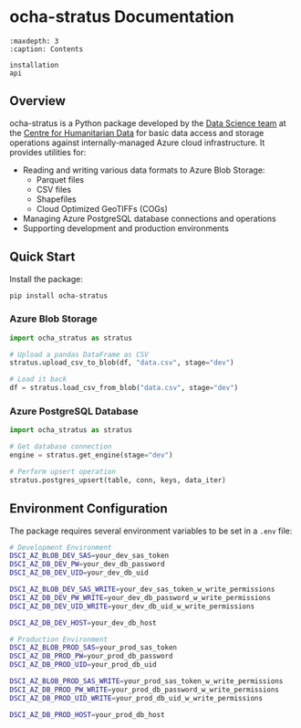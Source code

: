# ocha-stratus Documentation

```{toctree}
:maxdepth: 3
:caption: Contents

installation
api
```

## Overview

ocha-stratus is a Python package developed by the [Data Science team](https://centre.humdata.org/data-science/) at the [Centre for Humanitarian Data](https://centre.humdata.org/) for basic data access and storage operations against internally-managed Azure cloud infrastructure. It provides utilities for:

- Reading and writing various data formats to Azure Blob Storage:
  - Parquet files
  - CSV files
  - Shapefiles
  - Cloud Optimized GeoTIFFs (COGs)
- Managing Azure PostgreSQL database connections and operations
- Supporting development and production environments

## Quick Start

Install the package:
```bash
pip install ocha-stratus
```

### Azure Blob Storage

```python
import ocha_stratus as stratus

# Upload a pandas DataFrame as CSV
stratus.upload_csv_to_blob(df, "data.csv", stage="dev")

# Load it back
df = stratus.load_csv_from_blob("data.csv", stage="dev")
```

### Azure PostgreSQL Database

```python
import ocha_stratus as stratus

# Get database connection
engine = stratus.get_engine(stage="dev")

# Perform upsert operation
stratus.postgres_upsert(table, conn, keys, data_iter)
```

## Environment Configuration

The package requires several environment variables to be set in a `.env` file:

```bash
# Development Environment
DSCI_AZ_BLOB_DEV_SAS=your_dev_sas_token
DSCI_AZ_DB_DEV_PW=your_dev_db_password
DSCI_AZ_DB_DEV_UID=your_dev_db_uid

DSCI_AZ_BLOB_DEV_SAS_WRITE=your_dev_sas_token_w_write_permissions
DSCI_AZ_DB_DEV_PW_WRITE=your_dev_db_password_w_write_permissions
DSCI_AZ_DB_DEV_UID_WRITE=your_dev_db_uid_w_write_permissions

DSCI_AZ_DB_DEV_HOST=your_dev_db_host

# Production Environment
DSCI_AZ_BLOB_PROD_SAS=your_prod_sas_token
DSCI_AZ_DB_PROD_PW=your_prod_db_password
DSCI_AZ_DB_PROD_UID=your_prod_db_uid

DSCI_AZ_BLOB_PROD_SAS_WRITE=your_prod_sas_token_w_write_permissions
DSCI_AZ_DB_PROD_PW_WRITE=your_prod_db_password_w_write_permissions
DSCI_AZ_DB_PROD_UID_WRITE=your_prod_db_uid_w_write_permissions

DSCI_AZ_DB_PROD_HOST=your_prod_db_host
```
